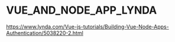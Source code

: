 # VUE_AND_NODE_APP_LYNDA
https://www.lynda.com/Vue-js-tutorials/Building-Vue-Node-Apps-Authentication/5038220-2.html
